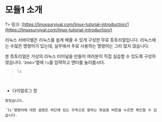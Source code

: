 # 모듈1 소개

?> 링크: [https://linuxsurvival.com/linux-tutorial-introduction/](https://linuxsurvival.com/linux-tutorial-introduction/)

리눅스 서바이벌은 리눅스를 쉽게 배울 수 있게 구성한 무료 튜토리얼입니다. 리눅스에는 수많은 명령어가 있는데, 실무에서 주로 사용하는 명령어는 그리 많지 않습니다.

본 튜토리얼은 가상의 리눅스 터미널을 만들어 여러분이 직접 실습할 수 있도록 구성하였습니다. ‘zoo>’옆에  `ls`를 입력하고 엔터를 눌러봅시다.

> `ls`

<br>

- 다이얼로그 창

```다이얼로그 창
맞았습니다.
```

```다이얼로그 창
`ls`명령어에 대한 설명은 하단에 있는 우측으로 향하는 화살표 버튼을 누르면 확인할 수 있습니다.
```

